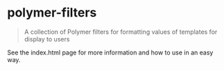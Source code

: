 polymer-filters
================

> A collection of Polymer filters for formatting values of templates for display to users

See the index.html page for more information and how to use in an easy way.
